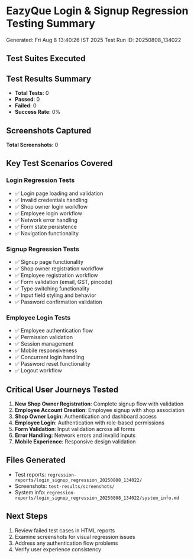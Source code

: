 # EazyQue Login & Signup Regression Testing Summary
Generated: Fri Aug  8 13:40:26 IST 2025
Test Run ID: 20250808_134022

## Test Suites Executed


## Test Results Summary
- **Total Tests**: 0
- **Passed**: 0
- **Failed**: 0
- **Success Rate**: 0%

## Screenshots Captured


**Total Screenshots**: 0

## Key Test Scenarios Covered
### Login Regression Tests
- ✅ Login page loading and validation
- ✅ Invalid credentials handling
- ✅ Shop owner login workflow
- ✅ Employee login workflow
- ✅ Network error handling
- ✅ Form state persistence
- ✅ Navigation functionality

### Signup Regression Tests
- ✅ Signup page functionality
- ✅ Shop owner registration workflow
- ✅ Employee registration workflow
- ✅ Form validation (email, GST, pincode)
- ✅ Type switching functionality
- ✅ Input field styling and behavior
- ✅ Password confirmation validation

### Employee Login Tests
- ✅ Employee authentication flow
- ✅ Permission validation
- ✅ Session management
- ✅ Mobile responsiveness
- ✅ Concurrent login handling
- ✅ Password reset functionality
- ✅ Logout workflow

## Critical User Journeys Tested
1. **New Shop Owner Registration**: Complete signup flow with validation
2. **Employee Account Creation**: Employee signup with shop association
3. **Shop Owner Login**: Authentication and dashboard access
4. **Employee Login**: Authentication with role-based permissions
5. **Form Validation**: Input validation across all forms
6. **Error Handling**: Network errors and invalid inputs
7. **Mobile Experience**: Responsive design validation

## Files Generated
- Test reports: `regression-reports/login_signup_regression_20250808_134022/`
- Screenshots: `test-results/screenshots/`
- System info: `regression-reports/login_signup_regression_20250808_134022/system_info.md`

## Next Steps
1. Review failed test cases in HTML reports
2. Examine screenshots for visual regression issues
3. Address any authentication flow problems
4. Verify user experience consistency

